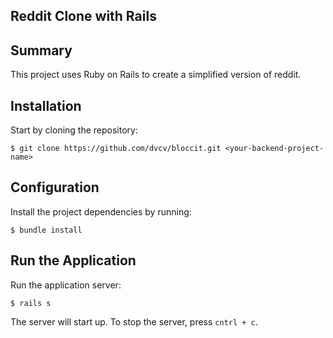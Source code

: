 ## Reddit Clone with Rails

## Summary
This project uses Ruby on Rails to create a simplified version of reddit. 

## Installation 

Start by cloning the repository:

```
$ git clone https://github.com/dvcv/bloccit.git <your-backend-project-name>
```

## Configuration

Install the project dependencies by running:

```
$ bundle install
```

## Run the Application

Run the application server:

```
$ rails s
```

The server will start up. To stop the server, press `cntrl + c`.
